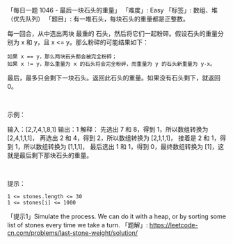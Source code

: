 「每日一题 1046 - 最后一块石头的重量」
「难度」: Easy
「标签」: 数组、堆（优先队列）
「题目」: 有一堆石头，每块石头的重量都是正整数。

每一回合，从中选出两块 最重的 石头，然后将它们一起粉碎。假设石头的重量分别为 x 和 y，且 x <= y。那么粉碎的可能结果如下：


	如果 x == y，那么两块石头都会被完全粉碎；
	如果 x != y，那么重量为 x 的石头将会完全粉碎，而重量为 y 的石头新重量为 y-x。


最后，最多只会剩下一块石头。返回此石头的重量。如果没有石头剩下，就返回 0。

 

示例：

输入：[2,7,4,1,8,1]
输出：1
解释：
先选出 7 和 8，得到 1，所以数组转换为 [2,4,1,1,1]，
再选出 2 和 4，得到 2，所以数组转换为 [2,1,1,1]，
接着是 2 和 1，得到 1，所以数组转换为 [1,1,1]，
最后选出 1 和 1，得到 0，最终数组转换为 [1]，这就是最后剩下那块石头的重量。

 

提示：


	1 <= stones.length <= 30
	1 <= stones[i] <= 1000


「提示1」Simulate the process.  We can do it with a heap, or by sorting some list of stones every time we take a turn.
「题解」: https://leetcode-cn.com/problems/last-stone-weight/solution/